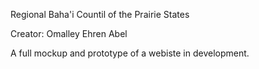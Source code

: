 Regional Baha'i Countil of the Prairie States

Creator: Omalley Ehren Abel

A full mockup and prototype of a webiste in development. 
